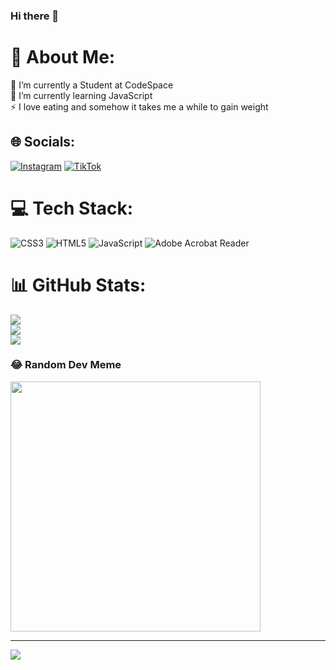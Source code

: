  ### Hi there 👋


# 💫 About Me:
🔭 I’m currently a Student at CodeSpace<br>🌱 I’m currently learning JavaScript<br>⚡ I love eating and somehow it takes me a while to gain weight


## 🌐 Socials:
[![Instagram](https://img.shields.io/badge/Instagram-%23E4405F.svg?logo=Instagram&logoColor=white)](https://instagram.com/Valentia90six) [![TikTok](https://img.shields.io/badge/TikTok-%23000000.svg?logo=TikTok&logoColor=white)](https://tiktok.com/@Valentiapuseletso) 

# 💻 Tech Stack:
![CSS3](https://img.shields.io/badge/css3-%231572B6.svg?style=for-the-badge&logo=css3&logoColor=white) ![HTML5](https://img.shields.io/badge/html5-%23E34F26.svg?style=for-the-badge&logo=html5&logoColor=white) ![JavaScript](https://img.shields.io/badge/javascript-%23323330.svg?style=for-the-badge&logo=javascript&logoColor=%23F7DF1E) ![Adobe Acrobat Reader](https://img.shields.io/badge/Adobe%20Acrobat%20Reader-EC1C24.svg?style=for-the-badge&logo=Adobe%20Acrobat%20Reader&logoColor=white)
# 📊 GitHub Stats:
![](https://github-readme-stats.vercel.app/api?username=VPKGO414&theme=shades-of-purple&hide_border=false&include_all_commits=false&count_private=false)<br/>
![](https://github-readme-streak-stats.herokuapp.com/?user=VPKGO414&theme=shades-of-purple&hide_border=false)<br/>
![](https://github-readme-stats.vercel.app/api/top-langs/?username=VPKGO414&theme=shades-of-purple&hide_border=false&include_all_commits=false&count_private=false&layout=compact)

### 😂 Random Dev Meme
<img src='https://randommeme-five.vercel.app/' style="height: 400px;"/>

---
[![](https://visitcount.itsvg.in/api?id=VPKGO414&icon=0&color=0)](https://visitcount.itsvg.in)

<!-- Proudly created with GPRM ( https://gprm.itsvg.in ) -->
<!--
**VPKGO414/VPKGO414** is a ✨ _special_ ✨ repository because its `README.md` (this file) appears on your GitHub profile.

### Hi there 👋, my name is Valentia Puseletso Kgolane
#### I am a Student at CodeSpace studying Software Development  

Skills: JS / HTML / CSS

- 🔭 I’m currently working on My Git Hub Portfolio 


[<img src='https://cdn.jsdelivr.net/npm/simple-icons@3.0.1/icons/github.svg' alt='github' height='40'>](https://github.com/VPKGO414)  [<img src='https://cdn.jsdelivr.net/npm/simple-icons@3.0.1/icons/instagram.svg' alt='instagram' height='40'>](https://www.instagram.com/Valentia90six/)  

![GitHub stats](https://github-readme-stats.vercel.app/api?username=VPKGO414&show_icons=true) 
-->
